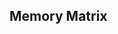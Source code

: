 ## **Memory Matrix**

<!--
Interface:
next btn
level form, decrease level, increase level

Settings:
Difficulty ms 400 600 800

Theme:
default light, dark, cyber

Client Storage:
// localStorage.setItem('settings', JSON.stringify(object));
// localStorage.clear();
// save level
// save theme
// save quad color

alternative field:
random field rotate 90 (3x8 or 8x3)

-->
